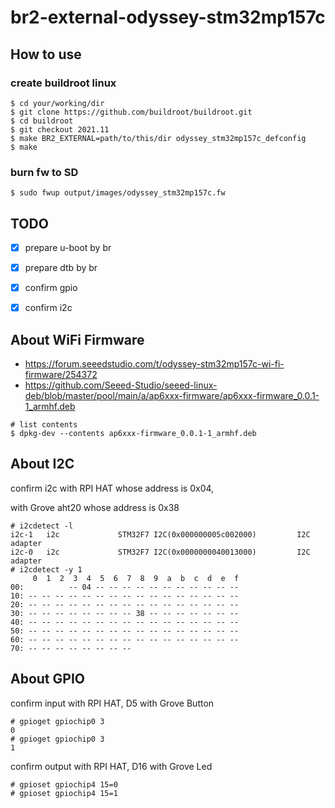 # br2-external-odyssey-stm32mp157c

## How to use

### create buildroot linux

```
$ cd your/working/dir
$ git clone https://github.com/buildroot/buildroot.git
$ cd buildroot
$ git checkout 2021.11
$ make BR2_EXTERNAL=path/to/this/dir odyssey_stm32mp157c_defconfig
$ make
```

### burn fw to SD

```
$ sudo fwup output/images/odyssey_stm32mp157c.fw
```

## TODO 

- [x] prepare u-boot by br
- [x] prepare dtb by br
- [x] confirm gpio
- [x] confirm i2c


## About WiFi Firmware

- https://forum.seeedstudio.com/t/odyssey-stm32mp157c-wi-fi-firmware/254372
- https://github.com/Seeed-Studio/seeed-linux-deb/blob/master/pool/main/a/ap6xxx-firmware/ap6xxx-firmware_0.0.1-1_armhf.deb

```
# list contents
$ dpkg-dev --contents ap6xxx-firmware_0.0.1-1_armhf.deb
```


## About I2C

confirm i2c with RPI HAT whose address is 0x04,

with Grove aht20 whose address is 0x38

```
# i2cdetect -l
i2c-1   i2c             STM32F7 I2C(0x000000005c002000)         I2C adapter
i2c-0   i2c             STM32F7 I2C(0x0000000040013000)         I2C adapter
# i2cdetect -y 1
     0  1  2  3  4  5  6  7  8  9  a  b  c  d  e  f
00:          -- 04 -- -- -- -- -- -- -- -- -- -- --
10: -- -- -- -- -- -- -- -- -- -- -- -- -- -- -- --
20: -- -- -- -- -- -- -- -- -- -- -- -- -- -- -- --
30: -- -- -- -- -- -- -- -- 38 -- -- -- -- -- -- --
40: -- -- -- -- -- -- -- -- -- -- -- -- -- -- -- --
50: -- -- -- -- -- -- -- -- -- -- -- -- -- -- -- --
60: -- -- -- -- -- -- -- -- -- -- -- -- -- -- -- --
70: -- -- -- -- -- -- -- --
```


## About GPIO

confirm input with RPI HAT, D5 with Grove Button

```
# gpioget gpiochip0 3
0
# gpioget gpiochip0 3
1
```

confirm output with RPI HAT, D16 with Grove Led

```
# gpioset gpiochip4 15=0
# gpioset gpiochip4 15=1
```

